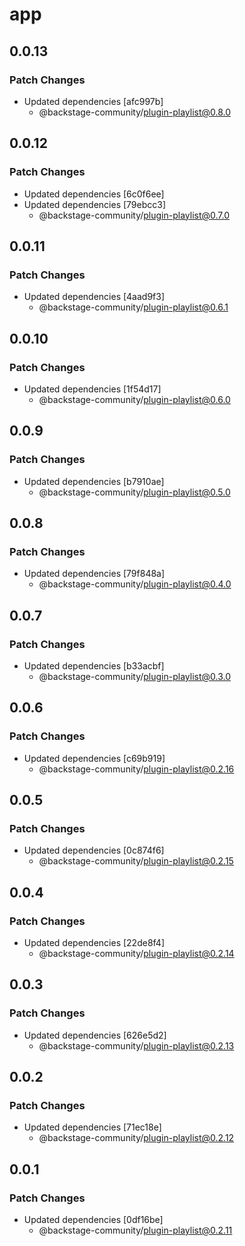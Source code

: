 # app

## 0.0.13

### Patch Changes

- Updated dependencies [afc997b]
  - @backstage-community/plugin-playlist@0.8.0

## 0.0.12

### Patch Changes

- Updated dependencies [6c0f6ee]
- Updated dependencies [79ebcc3]
  - @backstage-community/plugin-playlist@0.7.0

## 0.0.11

### Patch Changes

- Updated dependencies [4aad9f3]
  - @backstage-community/plugin-playlist@0.6.1

## 0.0.10

### Patch Changes

- Updated dependencies [1f54d17]
  - @backstage-community/plugin-playlist@0.6.0

## 0.0.9

### Patch Changes

- Updated dependencies [b7910ae]
  - @backstage-community/plugin-playlist@0.5.0

## 0.0.8

### Patch Changes

- Updated dependencies [79f848a]
  - @backstage-community/plugin-playlist@0.4.0

## 0.0.7

### Patch Changes

- Updated dependencies [b33acbf]
  - @backstage-community/plugin-playlist@0.3.0

## 0.0.6

### Patch Changes

- Updated dependencies [c69b919]
  - @backstage-community/plugin-playlist@0.2.16

## 0.0.5

### Patch Changes

- Updated dependencies [0c874f6]
  - @backstage-community/plugin-playlist@0.2.15

## 0.0.4

### Patch Changes

- Updated dependencies [22de8f4]
  - @backstage-community/plugin-playlist@0.2.14

## 0.0.3

### Patch Changes

- Updated dependencies [626e5d2]
  - @backstage-community/plugin-playlist@0.2.13

## 0.0.2

### Patch Changes

- Updated dependencies [71ec18e]
  - @backstage-community/plugin-playlist@0.2.12

## 0.0.1

### Patch Changes

- Updated dependencies [0df16be]
  - @backstage-community/plugin-playlist@0.2.11
